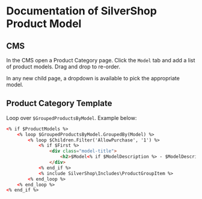 # Documentation of SilverShop Product Model

## CMS
In the CMS open a Product Category page.  Click the `Model` tab and add a list of product models.  Drag and drop to re-order.

In any new child page, a dropdown is available to pick the appropriate model.

## Product Category Template
Loop over `$GroupedProductsByModel`.  Example below:
```html
<% if $ProductModels %>
    <% loop $GroupedProductsByModel.GroupedBy(Model) %>
        <% loop $Children.Filter('AllowPurchase', '1') %>
            <% if $First %>
                <div class="model-title">
                    <h2>$Model<% if $ModelDescription %> - $ModelDescription<% end_if %></h2>
                </div>
            <% end_if %>
            <% include SilverShop\Includes\ProductGroupItem %>
        <% end_loop %>
    <% end_loop %>
<% end_if %>
```
